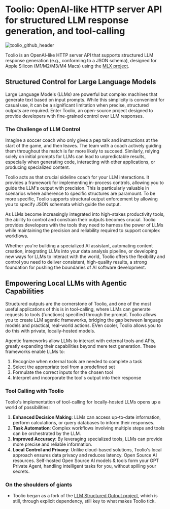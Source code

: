 # Toolio: OpenAI-like HTTP server API for structured LLM response generation, and tool-calling

![toolio_github_header](https://pypi-camo.freetls.fastly.net/c22a67300a9c49022dd24ba14c4d90ba51fd7970/68747470733a2f2f6769746875622e636f6d2f4f6f7269446174612f546f6f6c696f2f6173736574732f31323938333439352f65366233356437662d346233372d346637372d386463352d316261666338626566623836)

Toolio is an OpenAI-like HTTP server API that supports structured LLM response generation (e.g., conforming to a JSON schema), designed for Apple Silicon (M1/M2/M3/M4 Macs) using the [MLX project](https://github.com/ml-explore/mlx).

## Structured Control for Large Language Models

Large Language Models (LLMs) are powerful but complex machines that generate text based on input prompts. While this simplicity is convenient for casual use, it can be a significant limitation when precise, structured outputs are required. Enter Toolio, an open-source project designed to provide developers with fine-grained control over LLM responses.

### The Challenge of LLM Control

Imagine a soccer coach who only gives a pep talk and instructions at the start of the game, and then leaves. The team with a coach actively guiding them throughout the match is far more likely to succeed. Similarly, relying solely on initial prompts for LLMs can lead to unpredictable results, especially when generating code, interacting with other applications, or producing specialized content.

Toolio acts as that crucial sideline coach for your LLM interactions. It provides a framework for implementing in-process controls, allowing you to guide the LLM's output with precision. This is particularly valuable in scenarios where adherence to specific structures are paramount. To be more specific, Toolio supports structural output enforcement by allowing you to specify JSON schemata which guide the output.

As LLMs become increasingly integrated into high-stakes productivity tools, the ability to control and constrain their outputs becomes crucial. Toolio provides developers with the tools they need to harness the power of LLMs while maintaining the precision and reliability required to support complex workflows.

Whether you're building a specialized AI assistant, automating content creation, integrating LLMs into your data analysis pipeline, or developing new ways for LLMs to interact with the world, Toolio offers the flexibility and control you need to deliver consistent, high-quality results, a strong foundation for pushing the boundaries of AI software development.

## Empowering Local LLMs with Agentic Capabilities

Structured outputs are the cornerstone of Toolio, and one of the most useful applications of this is in tool-calling, where LLMs can generate requests to tools (functions) specified through the prompt. Toolio allows you to create LLM agentic frameworks, bridging the gap between language models and practical, real-world actions. EVen cooler, Toolio allows you to do this with private, locally-hosted models.

Agentic frameworks allow LLMs to interact with external tools and APIs, greatly expanding their capabilities beyond mere text generation. These frameworks enable LLMs to:

1. Recognize when external tools are needed to complete a task
2. Select the appropriate tool from a predefined set
3. Formulate the correct inputs for the chosen tool
4. Interpret and incorporate the tool's output into their response

### Tool Calling with Toolio

Toolio's implementation of tool-calling for locally-hosted LLMs opens up a world of possibilities:

1. **Enhanced Decision Making**: LLMs can access up-to-date information, perform calculations, or query databases to inform their responses.
2. **Task Automation**: Complex workflows involving multiple steps and tools can be orchestrated by the LLM.
3. **Improved Accuracy**: By leveraging specialized tools, LLMs can provide more precise and reliable information.
4. **Local Control and Privacy**: Unlike cloud-based solutions, Toolio's local approach ensures data privacy and reduces latency. Open Source AI resources. Self-hosted Open Source AI models & tools form your GPT Private Agent, handling intelligent tasks for you, without spilling your secrets.

### On the shoulders of giants

* Toolio began as a fork of the [LLM Structured Output project](https://github.com/otriscon/llm-structured-output), which is still, through explicit dependency, still key to what makes Toolio tick.
